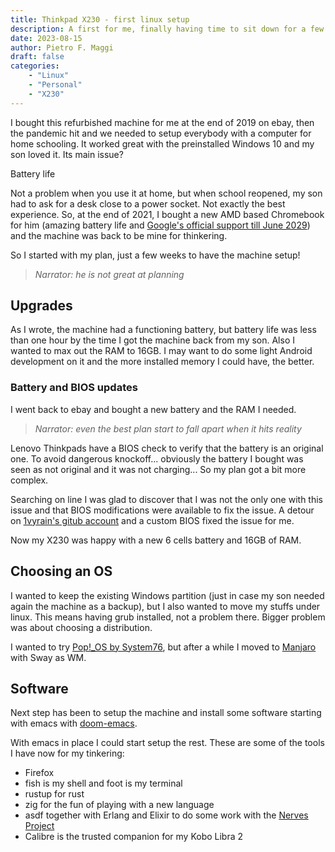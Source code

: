 ```yaml
---
title: Thinkpad X230 - first linux setup
description: A first for me, finally having time to sit down for a few evenings and setup my Thinkpad X230 with linux. This is supposed to be my thinkering machine for the coming months.
date: 2023-08-15
author: Pietro F. Maggi
draft: false
categories:
    - "Linux"
    - "Personal"
    - "X230"
---
```


I bought this refurbished machine for me at the end of 2019 on ebay, then the pandemic hit and we needed to setup everybody with a computer for home schooling. It worked great with the preinstalled Windows 10 and my son loved it. Its main issue?

Battery life

Not a problem when you use it at home, but when school reopened, my son had to ask for a desk close to a power socket. Not exactly the best experience.
So, at the end of 2021, I bought a new AMD based Chromebook for him (amazing battery life and [Google's official support till June 2029][1]) and the machine was back to be mine for thinkering.

So I started with my plan, just a few weeks to have the machine setup!

> *Narrator: he is not great at planning*

## Upgrades

As I wrote, the machine had a functioning battery, but battery life was less than one hour by the time I got the machine back from my son. Also I wanted to max out the RAM to 16GB. I may want to do some light Android development on it and the more installed memory I could have, the better.

### Battery and BIOS updates

I went back to ebay and bought a new battery and the RAM I needed.

> *Narrator: even the best plan start to fall apart when it hits reality*

Lenovo Thinkpads have a BIOS check to verify that the battery is an original one. To avoid dangerous knockoff... obviously the battery I bought was seen as not original and it was not charging... So my plan got a bit more complex.

Searching on line I was glad to discover that I was not the only one with this issue and that BIOS modifications were available to fix the issue. A detour on [1vyrain's gitub account][2] and a custom BIOS fixed the issue for me.

Now my X230 was happy with a new 6 cells battery and 16GB of RAM.

## Choosing an OS

I wanted to keep the existing Windows partition (just in case my son needed again the machine as a backup), but I also wanted to move my stuffs under linux. This means having grub installed, not a problem there. Bigger problem was about choosing a distribution.

I wanted to try [Pop!_OS by System76][3], but after a while I moved to [Manjaro][4] with Sway as WM.

## Software

Next step has been to setup the machine and install some software starting with emacs with [doom-emacs][5].

With emacs in place I could start setup the rest. These are some of the tools I have now for my tinkering:

- Firefox
- fish is my shell and foot is my terminal
- rustup for rust
- zig for the fun of playing with a new language
- asdf together with Erlang and Elixir to do some work with the [Nerves Project][6]
- Calibre is the trusted companion for my Kobo Libra 2

[1]: https://support.google.com/chrome/a/answer/6220366?hl=en#zippy=%2Chp
[2]: https://github.com/n4ru/1vyrain/
[3]: https://pop.system76.com/
[4]: https://manjaro.org/
[5]: https://github.com/doomemacs/doomemacs
[6]: https://nerves-project.org/
